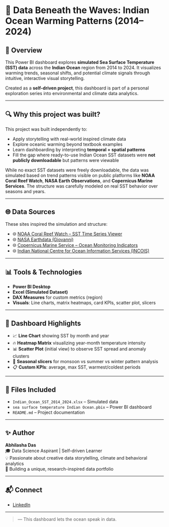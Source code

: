 # 🌊 Data Beneath the Waves: Indian Ocean Warming Patterns (2014–2024)

## 📌 Overview

This Power BI dashboard explores **simulated Sea Surface Temperature (SST) data** across the **Indian Ocean** region from 2014 to 2024. It visualizes warming trends, seasonal shifts, and potential climate signals through intuitive, interactive visual storytelling.

Created as a **self-driven project**, this dashboard is part of a personal exploration series into environmental and climate data analytics.

---

## 🔍 Why this project was built?

This project was built independently to:
- Apply storytelling with real-world inspired climate data
- Explore oceanic warming beyond textbook examples
- Learn dashboarding by interpreting **temporal + spatial patterns**
- Fill the gap where ready-to-use Indian Ocean SST datasets were **not publicly downloadable** but patterns were viewable

While no exact SST datasets were freely downloadable, the data was simulated based on trend patterns visible on public platforms like **NOAA Coral Reef Watch**, **NASA Earth Observations**, and **Copernicus Marine Services**. The structure was carefully modeled on real SST behavior over seasons and years.

---

## 🌐 Data Sources

These sites inspired the simulation and structure:

- 🌐 [NOAA Coral Reef Watch – SST Time Series Viewer](https://coralreefwatch.noaa.gov/vs/)
- 🌐 [NASA Earthdata (Giovanni)](https://giovanni.gsfc.nasa.gov/giovanni/)
- 🌐 [Copernicus Marine Service – Ocean Monitoring Indicators](https://marine.copernicus.eu/)
- 🌐 [Indian National Centre for Ocean Information Services (INCOIS)](https://incois.gov.in/)

---

## 📊 Tools & Technologies

- **Power BI Desktop**  
- **Excel (Simulated Dataset)**  
- **DAX Measures** for custom metrics (region)  
- **Visuals**: Line charts, matrix heatmaps, card KPIs, scatter plot, slicers

---

## 🧠 Dashboard Highlights

- 📈 **Line Chart** showing SST by month and year  
- 🔥 **Heatmap Matrix** visualizing year-month temperature intensity  
- 📊 **Scatter Plot** (initial view) to observe SST spread and anomaly clusters  
- 📅 **Seasonal slicers** for monsoon vs summer vs winter pattern analysis  
- 📋 **Custom KPIs**: average, max SST, warmest/coldest periods

  
---

## 📁 Files Included

- `Indian_Ocean_SST_2014_2024.xlsx` – Simulated data  
- `sea surface temperature Indian Ocean.pbix` – Power BI dashboard  
- `README.md` – Project documentation



---

## ✨ Author

**Abhilasha Das**  
🎓 Data Science Aspirant | Self-driven Learner  
💡 Passionate about creative data storytelling, climate and behavioral analytics  
📍 Building a unique, research-inspired data portfolio 

---

## 📬 Connect 

- [LinkedIn](https://www.linkedin.com/in/abhilasha-das-375a95324?utm_source=share&utm_campaign=share_via&utm_content=profile&utm_medium=android_app)  
---

> — This dashboard lets the ocean speak in data.

